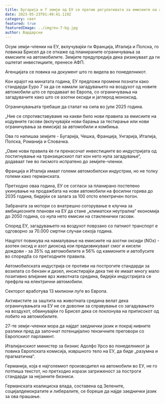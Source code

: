 ```yaml
---
title: Бугарија и 7 земји од ЕУ се против регулативата за емисиите на автомобили
date: 2023-05-23T01:49:41.119Z
category: свет
featured: true
featuredImage: ../img/eu-7-bg.jpg
author: Вардарски
---
```

Осум земји-членки на ЕУ, вклучувајќи ги Франција, Италија и Полска, го повикаа Брисел да се откаже од планираните ограничувања за емисиите на автомобилите. Земјите предупредија дека ризикуваат да ги оштетат инвестициите, пренесе АФП.

Агенцијата се повика на документ што го видела во понеделникот.

Кон крајот на минатата година, ЕУ предложи промени познати како стандарди Еуро 7 за да се намали загадувањето на воздухот од новите автомобили што се продаваат во Европа, со ограничувања на загадувачите како што се азотни оксиди и јаглерод моноксид.

Ограничувањата требаше да стапат на сила во јули 2025 година.

„Ние се спротивставуваме на какви било нови правила за емисиите на издувните гасови (вклучувајќи нови барања за тестирање или нови ограничувања за емисија) за автомобили и комбиња.

Ова го напишаа земјите - Бугарија, Чешка, Франција, Унгарија, Италија, Полска, Романија и Словачка.

„Овие нови правила ќе ги пренасочат инвестициите во индустријата од постигнување на транзицискиот пат кон нето нула загадување“, додаваат тие во писмото испратено до земјите-членки.

Франција и Италија имаат големи автомобилски индустрии, но не толку големи како германската.

Претходно оваа година, ЕУ се согласи за планирано постепено укинување на продажбата на нови автомобили на фосилни горива до 2035 година, бидејќи се залага за 100 отсто електричен погон.

Забраната за мотори со внатрешно согорување е клучна за амбициозните планови на ЕУ да стане „климатски неутрална“ економија до 2050 година, со нула нето емисии на стакленички гасови.

Според ЕУ, загадувањето на воздухот поврзано со патниот транспорт е одговорно за 70.000 смртни случаи секоја година.

Нацртот повикува на намалување на емисиите на азотни оксиди (NOx) - азотен оксид и азот диоксид кои предизвикуваат смог и кисели дождови - за 35% од автомобилите и 56% од камионите и автобусите во споредба со претходните правила.

Автомобилската индустрија се противи на построгите стандарди за возилата со бензин и дизел, инсистирајќи дека тие ќе имаат многу мало позитивно влијание врз животната средина, бидејќи индустријата се префрла на електрични автомобили.

Секторот вработува 13 милиони луѓе во Европа.

Активистите за заштита на животната средина велат дека ограничувањата на ЕУ не се доволни за справување со загадувањето на воздухот, обвинувајќи го Брисел дека се поклонува на притисокот од лобито на автомобилите.

27-те земји-членки мора да најдат заеднички јазик и покрај нивните разлики пред да започнат потенцијално тензичните преговори со Европскиот парламент.

Италијанскиот министер за бизнис Адолфо Урсо во понеделникот ја повика Европската комисија, извршното тело на ЕУ, да биде „разумна и прагматична“.

Германија, која е најголемиот производител на автомобили во ЕУ, не го потпиша текстот, но претходно изрази загриженост за построги стандарди за нејзините бизниси.

Германската коалициска влада, составена од Зелените, социјалдемократите и либералите, се бореше да најде заеднички јазик за ова прашање.